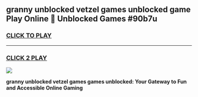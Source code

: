 
## granny unblocked vetzel games unblocked game Play Online 👋 Unblocked Games #90b7u
<h3>
<a href="https://premium.freeplayer.one?title=granny_unblocked_vetzel_games&ref=21F">CLICK TO PLAY</a></h3>
<hr>

<h3>
<a href="https://premium.freeplayer.one?title=granny_unblocked_vetzel_games&ref=21F">CLICK 2 PLAY</a>
  
</h3>

<a href="https://premium.freeplayer.one?title=granny_unblocked_vetzel_games&ref=21F/"><img src="https://clearcache.store/games.png"></a>


**granny unblocked vetzel games games unblocked: Your Gateway to Fun and Accessible Online Gaming**
